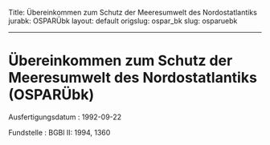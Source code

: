 Title: Übereinkommen zum Schutz der Meeresumwelt des Nordostatlantiks
jurabk: OSPARÜbk
layout: default
origslug: ospar_bk
slug: osparuebk

---

# Übereinkommen zum Schutz der Meeresumwelt des Nordostatlantiks (OSPARÜbk)

Ausfertigungsdatum
:   1992-09-22

Fundstelle
:   BGBl II: 1994, 1360


